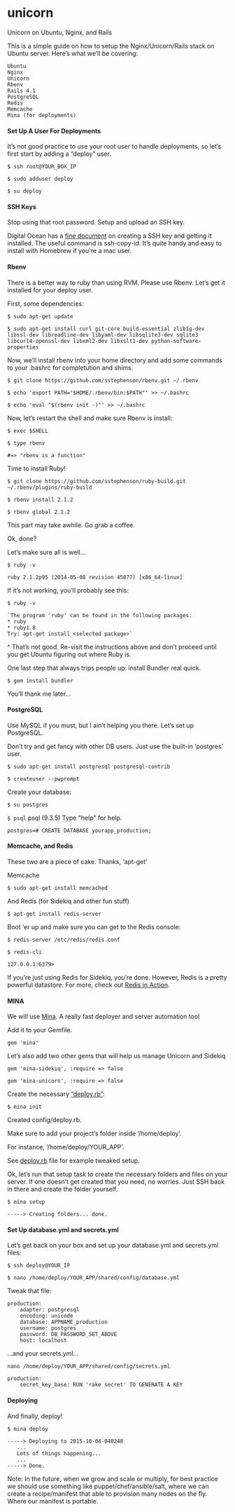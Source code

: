 # unicorn
Unicorn on Ubuntu, Nginx, and Rails

This is a simple guide on how to setup the Nginx/Unicorn/Rails stack on Ubuntu server. 
Here’s what we’ll be covering:


    Ubuntu
    Nginx
    Unicorn
    Rbenv
    Rails 4.1
    PostgreSQL
    Redis
    Memcache
    Mina (for deployments)

#### Set Up A User For Deployments

It’s not good practice to use your root user to handle deployments, so let’s first start by adding a “deploy” user.

`$ ssh root@YOUR_BOX_IP`

`$ sudo adduser deploy`

`$ su deploy`

#### SSH Keys

Stop using that root password. Setup and upload an SSH key.

Digital Ocean has a [fine document](https://www.digitalocean.com/community/tutorials/how-to-set-up-ssh-keys--2) on creating a SSH key and getting it installed. The useful command is ssh-copy-id. It’s quite handy and easy to install with Homebrew if you're a mac user.


#### Rbenv

There is a better way to ruby than using RVM. Please use Rbenv. Let’s get it installed for your deploy user.

First, some dependencies:

`$ sudo apt-get update`

`$ sudo apt-get install curl git-core build-essential zlib1g-dev libssl-dev libreadline-dev libyaml-dev libsqlite3-dev sqlite3 libcurl4-openssl-dev libxml2-dev libxslt1-dev python-software-properties`

Now, we’ll install rbenv into your home directory and add some commands to your .bashrc for completution and shims.

`$ git clone https://github.com/sstephenson/rbenv.git ~/.rbenv`

`$ echo 'export PATH="$HOME/.rbenv/bin:$PATH"' >> ~/.bashrc`

`$ echo 'eval "$(rbenv init -)"' >> ~/.bashrc`

Now, let’s restart the shell and make sure Rbenv is install:

`$ exec $SHELL`

`$ type rbenv`

`#=> "rbenv is a function"`

Time to install Ruby!

`$ git clone https://github.com/sstephenson/ruby-build.git ~/.rbenv/plugins/ruby-build`

`$ rbenv install 2.1.2`

`$ rbenv global 2.1.2`

This part may take awhile. Go grab a coffee.

Ok, done?

Let’s make sure all is well…

`$ ruby -v`

`ruby 2.1.2p95 (2014-05-08 revision 45877) [x86_64-linux]`

If it’s not working, you’ll probably see this:

`$ ruby -v`

    `The program 'ruby' can be found in the following packages:
    * ruby
    * ruby1.8
    Try: apt-get install <selected package>`

^ That’s not good. Re-visit the instructions above and don’t proceed until you get Ubuntu figuring out where Ruby is.

One last step that always trips people up: install Bundler real quick.

`$ gem install bundler`

You’ll thank me later…

#### PostgreSQL

Use MySQL if you must, but I ain’t helping you there. Let’s set up PostgreSQL.

Don’t try and get fancy with other DB users. Just use the built-in ‘postgres’ user.

`$ sudo apt-get install postgresql postgresql-contrib`

`$ createuser --pwprompt`

Create your database:

`$ su postgres`

`$ psql`
    psql (9.3.5)
    Type "help" for help.

    postgres=# CREATE DATABASE yourapp_production;


#### Memcache, and Redis

These two are a piece of cake. Thanks, ‘apt-get’

Memcache

`$ sudo apt-get install memcached`

And Redis (for Sidekiq and other fun stuff)

`$ apt-get install redis-server`

Boot ‘er up and make sure you can get to the Redis console:

`$ redis-server /etc/redis/redis.conf`

`$ redis-cli`

`127.0.0.1:6379>`

If you’re just using Redis for Sidekiq, you’re done. However, Redis is a pretty powerful datastore. For more, check out [Redis in Action](http://www.amazon.com/gp/product/1617290858/ref=as_li_tl?ie=UTF8&camp=1789&creative=9325&creativeASIN=1617290858&linkCode=as2&tag=mccblo-20&linkId=TQKIMJDHQC5UANZL).

#### MINA

We will use [Mina](http://nadarei.co/mina/). A really fast deployer and server automation tool

Add it to your Gemfile.

`gem 'mina'`

Let’s also add two other gems that will help us manage Unicorn and Sidekiq

`gem 'mina-sidekiq', :require => false`

`gem 'mina-unicorn', :require => false`

Create the necessary [“deploy.rb”](../master/deploy.rb):


`$ mina init`

Created config/deploy.rb.

Make sure to add your project’s folder inside ‘/home/deploy’. 

For instance, ‘/home/deploy/YOUR_APP’.

See [deploy.rb](../master/deploy.rb) file for example tweaked setup.


Ok, let’s run that setup task to create the necessary folders and files on your server. If one doesn’t get created that you need, no worries. Just SSH back in there and create the folder yourself.

`$ mina setup`

	-----> Creating folders... done.

#### Set Up database.yml and secrets.yml

Let’s get back on your box and set up your database.yml and secrets.yml files:

`$ ssh deploy@YOUR_IP`

`$ nano /home/deploy/YOUR_APP/shared/config/database.yml`

Tweak that file:

    production:
    	adapter: postgresql
    	encoding: unicode
    	database: APPNAME_production
    	username: postgres
    	password: DB_PASSWORD_SET_ABOVE
    	host: localhost


…and your secrets.yml…

`nano /home/deploy/YOUR_APP/shared/config/secrets.yml`

    production:
        secret_key_base: RUN 'rake secret' TO GENERATE A KEY

#### Deploying

And finally, deploy!

`$ mina deploy`

	-----> Deploying to 2015-10-04-040248
       ...
       Lots of things happening...
       ...
	-----> Done.


Note: In the future, when we grow and scale or multiply, for best practice we should use something like puppet/chef/ansible/salt, where we can create a recipe/manifest that able to provision many nodes on the fly. Where our manifest is portable.